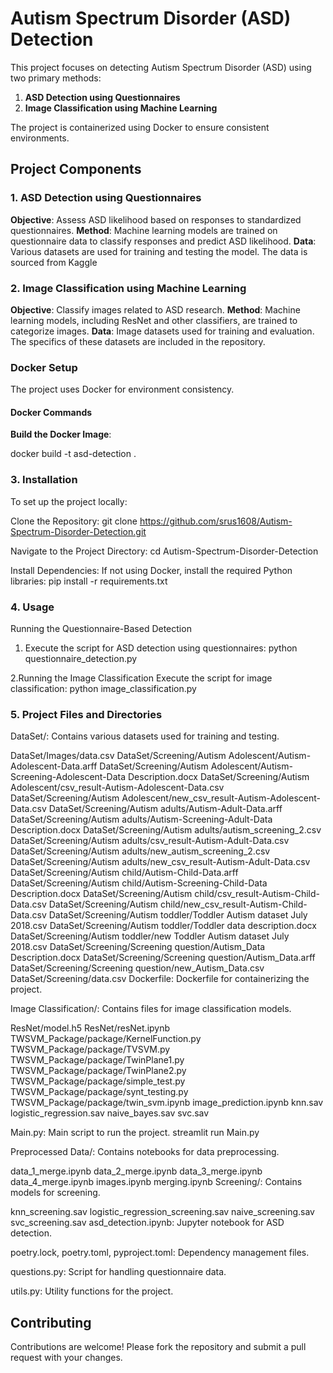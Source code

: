 # Autism Spectrum Disorder (ASD) Detection

This project focuses on detecting Autism Spectrum Disorder (ASD) using two primary methods:
1. **ASD Detection using Questionnaires**
2. **Image Classification using Machine Learning**

The project is containerized using Docker to ensure consistent environments.

## Project Components

### 1. ASD Detection using Questionnaires
 **Objective**: Assess ASD likelihood based on responses to standardized questionnaires.
 **Method**: Machine learning models are trained on questionnaire data to classify responses and predict ASD likelihood.
 **Data**: Various datasets are used for training and testing the model. The data is sourced from Kaggle 
  

### 2. Image Classification using Machine Learning
 **Objective**: Classify images related to ASD research.
 **Method**: Machine learning models, including ResNet and other classifiers, are trained to categorize images.
 **Data**: Image datasets used for training and evaluation. The specifics of these datasets are included in the repository.

### Docker Setup
The project uses Docker for environment consistency. 

#### Docker Commands
 **Build the Docker Image**:
 
  docker build -t asd-detection .
### 3. Installation
To set up the project locally:

Clone the Repository:
git clone https://github.com/srus1608/Autism-Spectrum-Disorder-Detection.git

Navigate to the Project Directory:
cd Autism-Spectrum-Disorder-Detection

Install Dependencies:
If not using Docker, install the required Python libraries:
pip install -r requirements.txt

### 4. Usage
Running the Questionnaire-Based Detection
1. Execute the script for ASD detection using questionnaires:
python questionnaire_detection.py

2.Running the Image Classification
Execute the script for image classification:
python image_classification.py

### 5. Project Files and Directories
DataSet/: Contains various datasets used for training and testing.

DataSet/Images/data.csv
DataSet/Screening/Autism Adolescent/Autism-Adolescent-Data.arff
DataSet/Screening/Autism Adolescent/Autism-Screening-Adolescent-Data Description.docx
DataSet/Screening/Autism Adolescent/csv_result-Autism-Adolescent-Data.csv
DataSet/Screening/Autism Adolescent/new_csv_result-Autism-Adolescent-Data.csv
DataSet/Screening/Autism adults/Autism-Adult-Data.arff
DataSet/Screening/Autism adults/Autism-Screening-Adult-Data Description.docx
DataSet/Screening/Autism adults/autism_screening_2.csv
DataSet/Screening/Autism adults/csv_result-Autism-Adult-Data.csv
DataSet/Screening/Autism adults/new_autism_screening_2.csv
DataSet/Screening/Autism adults/new_csv_result-Autism-Adult-Data.csv
DataSet/Screening/Autism child/Autism-Child-Data.arff
DataSet/Screening/Autism child/Autism-Screening-Child-Data Description.docx
DataSet/Screening/Autism child/csv_result-Autism-Child-Data.csv
DataSet/Screening/Autism child/new_csv_result-Autism-Child-Data.csv
DataSet/Screening/Autism toddler/Toddler Autism dataset July 2018.csv
DataSet/Screening/Autism toddler/Toddler data description.docx
DataSet/Screening/Autism toddler/new Toddler Autism dataset July 2018.csv
DataSet/Screening/Screening question/Autism_Data Description.docx
DataSet/Screening/Screening question/Autism_Data.arff
DataSet/Screening/Screening question/new_Autism_Data.csv
DataSet/Screening/data.csv
Dockerfile: Dockerfile for containerizing the project.

Image Classification/: Contains files for image classification models.

ResNet/model.h5
ResNet/resNet.ipynb
TWSVM_Package/package/KernelFunction.py
TWSVM_Package/package/TVSVM.py
TWSVM_Package/package/TwinPlane1.py
TWSVM_Package/package/TwinPlane2.py
TWSVM_Package/package/simple_test.py
TWSVM_Package/package/synt_testing.py
TWSVM_Package/package/twin_svm.ipynb
image_prediction.ipynb
knn.sav
logistic_regression.sav
naive_bayes.sav
svc.sav


Main.py: Main script to run the project.
streamlit run Main.py

Preprocessed Data/: Contains notebooks for data preprocessing.

data_1_merge.ipynb
data_2_merge.ipynb
data_3_merge.ipynb
data_4_merge.ipynb
images.ipynb
merging.ipynb
Screening/: Contains models for screening.

knn_screening.sav
logistic_regression_screening.sav
naive_screening.sav
svc_screening.sav
asd_detection.ipynb: Jupyter notebook for ASD detection.

poetry.lock, poetry.toml, pyproject.toml: Dependency management files.

questions.py: Script for handling questionnaire data.

utils.py: Utility functions for the project.

## Contributing
Contributions are welcome! Please fork the repository and submit a pull request with your changes.




